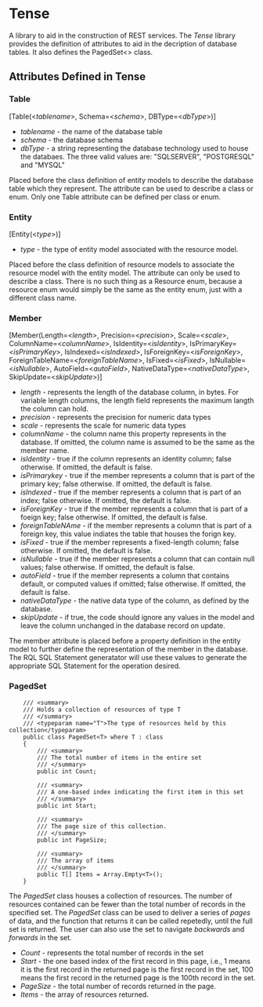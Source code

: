 # Tense #
A library to aid in the construction of REST services. The *Tense* library provides the definition of attributes to aid in the decription of database tables. It also defines the PagedSet<> class.

## Attributes Defined in Tense ##

### Table ###

[Table(<*tablename*>, Schema=<*schema*>, DBType=<*dbType*>)]

- *tablename* - the name of the database table 
- *schema* - the database schema
- *dbType* - a string representing the database technology used to house the databaes. The three valid values are: "SQLSERVER", "POSTGRESQL" and "MYSQL"

Placed before the class definition of entity models to describe the database table which they represent. The attribute can be used to describe a class or enum. Only one Table attribute can be defined per class or enum.

### Entity ###

[Entity(<*type*>)]

- *type* - the type of entity model associated with the resource model.

Placed before the class definition of resource models to associate the resource model with the entity model. The attribute can only be used to describe a class. There is no such thing as a Resource enum, because a resource enum would simply be the same as the entity enum, just with a different class name.

### Member ###

[Member(Length=<*length*>, Precision=<*precision*>, Scale=<*scale*>, ColumnName=<*columnName*>, IsIdentity=<*isIdentity*>, IsPrimaryKey=<*isPrimaryKey*>,
        IsIndexed=<*isIndexed*>, IsForeignKey=<*isForeignKey*>, ForeignTableName=<*foreignTableName*>, IsFixed=<*isFixed*>, IsNullable=<*isNullable*>,
        AutoField=<*autoField*>, NativeDataType=<*nativeDataType*>, SkipUpdate=<*skipUpdate*>)]

- *length* - represents the length of the database column, in bytes. For variable length columns, the length field represents the maximum langth the column can hold. 
- *precision* - represents the precision for numeric data types
- *scale* - represents the scale for numeric data types
- *columnName* - the column name this property represents in the database. If omitted, the column name is assumed to be the same as the member name.
- *isIdentity* - true if the column represents an identity column; false otherwise. If omitted, the default is false.
- *isPrimarykey* - true if the member represents a column that is part of the primary key; false otherwise. If omitted, the default is false.
- *isIndexed* - true if the member represents a column that is part of an index; false otherwise. If omitted, the default is false.
- *isForeignKey* - true if the member represents a column that is part of a foeign key; false otherwise. If omitted, the default is false.
- *foreignTableNAme* - if the member represents a column that is part of a foreign key, this value indiates the table that houses the forign key.
- *isFixed* - true if the member represents a fixed-length column; false otherwise. If omitted, the default is false.
- *isNullable* - true if the member represents a column that can contain null values; false otherwise. If omitted, the default is false.
- *autoField* - true if the member represents a column that contains default, or computed values if omitted; false otherwise. If omitted, the default is false.
- *nativeDataType* - the native data type of the column, as defined by the database.
- *skipUpdate* - if true, the code should ignore any values in the model and leave the column unchanged in the database record on update.

The member attribute is placed before a property definition in the entity model to further define the representation of the member in the database. The RQL SQL Statement generatator will use these values to generate the appropriate SQL Statement for the operation desired.

### PagedSet<T> ###

```
    /// <summary>
    /// Holds a collection of resources of type T
    /// </summary>
    /// <typeparam name="T">The type of resources held by this collection</typeparam>
    public class PagedSet<T> where T : class
    {
        /// <summary>
        /// The total number of items in the entire set
        /// </summary>
        public int Count;

        /// <summary>
        /// A one-based index indicating the first item in this set 
        /// </summary>
        public int Start;

        /// <summary>
        /// The page size of this collection.
        /// </summary>
        public int PageSize;

        /// <summary>
        /// The array of items 
        /// </summary>
        public T[] Items = Array.Empty<T>();
    }
```

The *PagedSet<T>* class houses a collection of resources. The number of resources contained can be fewer than the total number of records in the specified set. The *PagedSet* class can be used to deliver a series of *pages* of data, and the function that returns it can be called repetedly, until the full set is returned. The user can also use the set to navigate *backwards* and *forwards* in the set.

- *Count* - represents the total number of records in the set
- *Start* - the one based index of the first record in this page, i.e., 1 means it is the first record in the returned page is the first record in the set, 100 means the first record in the returned page is the 100th record in the set.
- *PageSize* - the total number of records returned in the page.
- *Items* - the array of resources returned.


